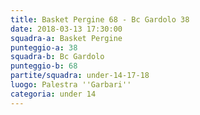 ```yaml
---
title: Basket Pergine 68 - Bc Gardolo 38
date: 2018-03-13 17:30:00
squadra-a: Basket Pergine
punteggio-a: 38
squadra-b: Bc Gardolo
punteggio-b: 68
partite/squadra: under-14-17-18
luogo: Palestra ''Garbari''
categoria: under 14
---
```

